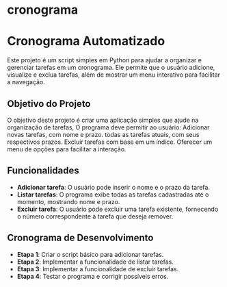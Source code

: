 ﻿# cronograma
 # Cronograma Automatizado

Este projeto é um script simples em Python para ajudar a organizar e gerenciar tarefas em um cronograma. Ele permite que o usuário adicione, visualize e exclua tarefas, além de mostrar um menu interativo para facilitar a navegação.

## Objetivo do Projeto

O objetivo deste projeto é criar uma aplicação simples que ajude na organização de tarefas, O programa deve permitir ao usuário:
Adicionar novas tarefas, com nome e prazo.
todas as tarefas atuais, com seus respectivos prazos.
Excluir tarefas com base em um índice.
Oferecer um menu de opções para facilitar a interação.

## Funcionalidades

- **Adicionar tarefa**: O usuário pode inserir o nome e o prazo da tarefa.
- **Listar tarefas**: O programa exibe todas as tarefas cadastradas até o momento, mostrando nome e prazo.
- **Excluir tarefa**: O usuário pode excluir uma tarefa existente, fornecendo o número correspondente à tarefa que deseja remover.

## Cronograma de Desenvolvimento

- **Etapa 1**: Criar o script básico para adicionar tarefas.
- **Etapa 2**: Implementar a funcionalidade de listar tarefas.
- **Etapa 3**: Implementar a funcionalidade de excluir tarefas.
- **Etapa 4**: Testar o programa e corrigir possíveis erros.

